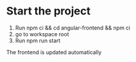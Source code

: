 # Start the project

1. Run npm ci && cd angular-frontend && npm ci
2. go to workspace root
3. Run npm run start

The frontend is updated automatically
